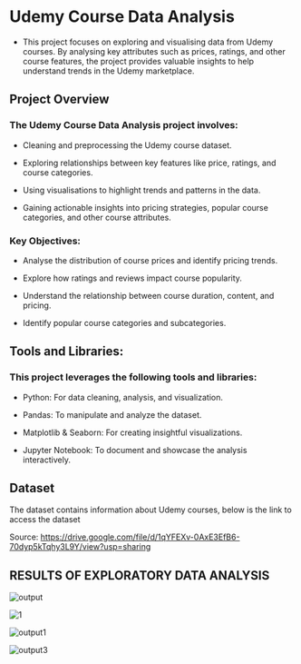 # Udemy Course Data Analysis
- This project focuses on exploring and visualising data from Udemy courses. By analysing key attributes such as prices, ratings, and other course features, the project provides valuable insights to help understand trends in the Udemy marketplace.

## Project Overview


### The Udemy Course Data Analysis project involves:

- Cleaning and preprocessing the Udemy course dataset.

- Exploring relationships between key features like price, ratings, and course categories.

- Using visualisations to highlight trends and patterns in the data.

- Gaining actionable insights into pricing strategies, popular course categories, and other course attributes.

### Key Objectives:


- Analyse the distribution of course prices and identify pricing trends.

- Explore how ratings and reviews impact course popularity.

- Understand the relationship between course duration, content, and pricing.

- Identify popular course categories and subcategories.

## Tools and Libraries:

### This project leverages the following tools and libraries:

- Python: For data cleaning, analysis, and visualization.

- Pandas: To manipulate and analyze the dataset.

- Matplotlib & Seaborn: For creating insightful visualizations.

- Jupyter Notebook: To document and showcase the analysis interactively.

## Dataset


The dataset contains information about Udemy courses, below is the link to access the dataset

Source: https://drive.google.com/file/d/1qYFEXv-0AxE3EfB6-70dyp5kTqhy3L9Y/view?usp=sharing



## RESULTS OF EXPLORATORY DATA ANALYSIS



![output](https://github.com/user-attachments/assets/5ed6166a-22fc-4e39-967b-8b69786c2910)


![1](https://github.com/user-attachments/assets/e4dabf6e-7fc4-4670-a81d-9c14a3cd138f)


![output1](https://github.com/user-attachments/assets/34bd0ce2-eba3-4e5c-8722-2a0dd5a4af33)


![output3](https://github.com/user-attachments/assets/c86e831e-63b8-4748-981d-e44013a9c823)
